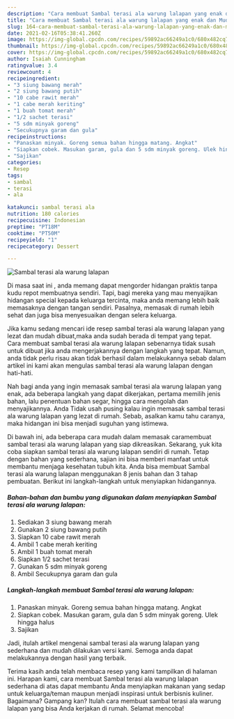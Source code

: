 ```yaml
---
description: "Cara membuat Sambal terasi ala warung lalapan yang enak dan Mudah Dibuat"
title: "Cara membuat Sambal terasi ala warung lalapan yang enak dan Mudah Dibuat"
slug: 164-cara-membuat-sambal-terasi-ala-warung-lalapan-yang-enak-dan-mudah-dibuat
date: 2021-02-16T05:38:41.260Z
image: https://img-global.cpcdn.com/recipes/59892ac66249a1c0/680x482cq70/sambal-terasi-ala-warung-lalapan-foto-resep-utama.jpg
thumbnail: https://img-global.cpcdn.com/recipes/59892ac66249a1c0/680x482cq70/sambal-terasi-ala-warung-lalapan-foto-resep-utama.jpg
cover: https://img-global.cpcdn.com/recipes/59892ac66249a1c0/680x482cq70/sambal-terasi-ala-warung-lalapan-foto-resep-utama.jpg
author: Isaiah Cunningham
ratingvalue: 3.4
reviewcount: 4
recipeingredient:
- "3 siung bawang merah"
- "2 siung bawang putih"
- "10 cabe rawit merah"
- "1 cabe merah keriting"
- "1 buah tomat merah"
- "1/2 sachet terasi"
- "5 sdm minyak goreng"
- "Secukupnya garam dan gula"
recipeinstructions:
- "Panaskan minyak. Goreng semua bahan hingga matang. Angkat"
- "Siapkan cobek. Masukan garam, gula dan 5 sdm minyak goreng. Ulek hingga halus"
- "Sajikan"
categories:
- Resep
tags:
- sambal
- terasi
- ala

katakunci: sambal terasi ala 
nutrition: 180 calories
recipecuisine: Indonesian
preptime: "PT18M"
cooktime: "PT50M"
recipeyield: "1"
recipecategory: Dessert

---
```



![Sambal terasi ala warung lalapan](https://img-global.cpcdn.com/recipes/59892ac66249a1c0/680x482cq70/sambal-terasi-ala-warung-lalapan-foto-resep-utama.jpg)

Di masa  saat ini , anda memang dapat mengorder hidangan praktis tanpa kudu repot membuatnya sendiri. Tapi, bagi mereka yang mau menyajikan hidangan special kepada keluarga tercinta, maka anda memang lebih baik memasaknya dengan tangan sendiri. Pasalnya, memasak di rumah lebih sehat dan juga bisa menyesuaikan dengan selera keluarga.

Jika kamu sedang mencari ide resep sambal terasi ala warung lalapan yang lezat dan mudah dibuat,maka anda sudah berada di tempat yang tepat. Cara membuat sambal terasi ala warung lalapan  sebenarnya tidak susah untuk dibuat jika anda mengerjakannya dengan langkah yang tepat. Namun, anda tidak perlu risau akan tidak berhasil dalam melakukannya 
sebab dalam artikel ini kami akan mengulas sambal terasi ala warung lalapan dengan hati-hati.  



Nah bagi anda yang ingin memasak sambal terasi ala warung lalapan yang enak, ada beberapa langkah yang dapat dikerjakan, pertama memilih jenis bahan, lalu penentuan bahan segar, hingga cara mengolah dan menyajikannya. Anda Tidak usah pusing kalau ingin memasak sambal terasi ala warung lalapan yang lezat di rumah. Sebab, asalkan kamu  tahu caranya, maka hidangan ini bisa menjadi suguhan yang istimewa.

Di bawah ini, ada beberapa cara mudah dalam memasak caramembuat sambal terasi ala warung lalapan yang siap dikreasikan. Sekarang, yuk kita coba siapkan sambal terasi ala warung lalapan sendiri di rumah. Tetap dengan bahan yang sederhana, sajian ini bisa memberi manfaat untuk membantu menjaga kesehatan tubuh kita. Anda bisa membuat Sambal terasi ala warung lalapan menggunakan 8 jenis bahan dan 3 tahap pembuatan. Berikut ini langkah-langkah untuk menyiapkan hidangannya.

<!--inarticleads1-->

##### Bahan-bahan dan bumbu yang digunakan dalam menyiapkan Sambal terasi ala warung lalapan:

1. Sediakan 3 siung bawang merah
1. Gunakan 2 siung bawang putih
1. Siapkan 10 cabe rawit merah
1. Ambil 1 cabe merah keriting
1. Ambil 1 buah tomat merah
1. Siapkan 1/2 sachet terasi
1. Gunakan 5 sdm minyak goreng
1. Ambil Secukupnya garam dan gula




<!--inarticleads2-->

##### Langkah-langkah membuat Sambal terasi ala warung lalapan:

1. Panaskan minyak. Goreng semua bahan hingga matang. Angkat
1. Siapkan cobek. Masukan garam, gula dan 5 sdm minyak goreng. Ulek hingga halus
1. Sajikan




Jadi, itulah artikel mengenai  sambal terasi ala warung lalapan  yang sederhana dan mudah dilakukan versi kami. Semoga anda dapat melakukannya dengan hasil yang terbaik. 

Terima kasih anda telah membaca resep yang kami tampilkan di halaman ini. Harapan kami, cara membuat  Sambal terasi ala warung lalapan sederhana di atas dapat membantu Anda menyiapkan makanan yang sedap untuk keluarga/teman maupun menjadi inspirasi untuk berbisnis kuliner. Bagaimana? Gampang kan? Itulah cara membuat sambal terasi ala warung lalapan yang bisa Anda kerjakan di rumah. Selamat mencoba!

